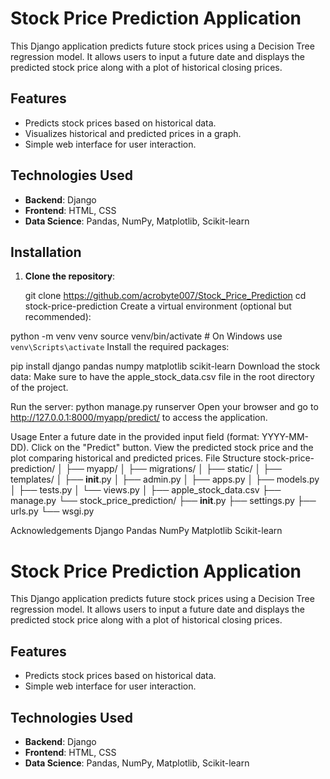 
# Stock Price Prediction Application

This Django application predicts future stock prices using a Decision Tree regression model. It allows users to input a future date and displays the predicted stock price along with a plot of historical closing prices.

## Features

- Predicts stock prices based on historical data.
- Visualizes historical and predicted prices in a graph.
- Simple web interface for user interaction.

## Technologies Used

- **Backend**: Django
- **Frontend**: HTML, CSS
- **Data Science**: Pandas, NumPy, Matplotlib, Scikit-learn

## Installation

1. **Clone the repository**:
   
   git clone <https://github.com/acrobyte007/Stock_Price_Prediction>
   cd stock-price-prediction
Create a virtual environment (optional but recommended):

python -m venv venv
source venv/bin/activate  # On Windows use `venv\Scripts\activate`
Install the required packages:


pip install django pandas numpy matplotlib scikit-learn
Download the stock data: Make sure to have the apple_stock_data.csv file in the root directory of the project.

Run the server:
python manage.py runserver
Open your browser and go to http://127.0.0.1:8000/myapp/predict/ to access the application.

Usage
Enter a future date in the provided input field (format: YYYY-MM-DD).
Click on the "Predict" button.
View the predicted stock price and the plot comparing historical and predicted prices.
File Structure
stock-price-prediction/
│
├── myapp/
│   ├── migrations/
│   ├── static/
│   ├── templates/
│   ├── __init__.py
│   ├── admin.py
│   ├── apps.py
│   ├── models.py
│   ├── tests.py
│   └── views.py
│
├── apple_stock_data.csv
├── manage.py
└── stock_price_prediction/
    ├── __init__.py
    ├── settings.py
    ├── urls.py
    └── wsgi.py

Acknowledgements
Django
Pandas
NumPy
Matplotlib
Scikit-learn

# Stock Price Prediction Application

This Django application predicts future stock prices using a Decision Tree regression model. It allows users to input a future date and displays the predicted stock price along with a plot of historical closing prices.

## Features

- Predicts stock prices based on historical data.
- Simple web interface for user interaction.

## Technologies Used

- **Backend**: Django
- **Frontend**: HTML, CSS
- **Data Science**: Pandas, NumPy, Matplotlib, Scikit-learn

